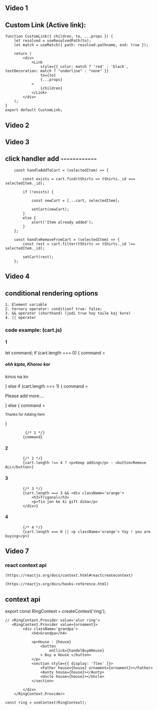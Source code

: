 ## Video 1

## Custom Link (Active link): 
<!-- create a component -->

    function CustomLink({ children, to, ...props }) {
        let resolved = useResolvedPath(to);
        let match = useMatch({ path: resolved.pathname, end: true });

        return (
            <div>
                <Link
                    style={{ color: match ? 'red' : 'black', textDecoration: match ? "underline" : "none" }}
                    to={to}
                    {...props}
                >
                    {children}
                </Link>
            </div>
        );
    }
    export default CustomLink;

## Video 2


## Video 3

## click handler add ------------
      
        const handleAddToCart = (selectedItem) => {

<!-- jodi item cart a thake  (for duplicate reduce ) -->

            const exists = cart.find(tShirts => tShirts._id === selectedItem._id);

            if (!exists) {

<!-- get old cart data & add new data -->
                const newCart = [...cart, selectedItem];
<!-- set cart data -->
                setCart(newCart);
            }
            else {
                alert('Item already added');
            }
        };

<!-- item remove------------------------- -->
        const handleRemoveFromCart = (selectedItem) => {
            const rest = cart.filter(tShirts => tShirts._id !== selectedItem._id);

            setCart(rest);
        };


## Video 4
<!-- ---------------------------- -->

## conditional rendering options
    1. Element variable
    2. ternary operator: condition? true: false;
    3. && operator (shorthand) (jodi true hoy taile kaj kore)
    4. || operator  

### code example: (cart.js)

 #### 1
 let command;
    if (cart.length === 0) {
        command = <div>
            <h5>ohh kipta, Khoroc kor</h5>
            <p>kinos na kn</p>
        </div>
    }
    else if (cart.length === 1) {
        command = <p> Please add more....</p>
    }
    else {
        command = <p><small>Thanks for Adding Item</small></p>
    }

<!-- return code  -->
 
             {/* 1 */}
            {command}

#### 2
            {/* 2 */}
            {cart.length !== 4 ? <p>Keep adding</p> : <button>Remove ALL</button>}

#### 3
            {/* 3 */}
            {cart.length === 3 && <div className='orange'>
                <h3>Trigonal</h3>
                <p>Tin jon ke ki gift diba</p>
            </div>} 
            

#### 4            
            {/* 4 */}
            {cart.length === 0 || <p className='orange'> Yay ! you are buying</p>}



## Video 7

### react context api
    (https://reactjs.org/docs/context.html#reactcreatecontext)

    (https://reactjs.org/docs/hooks-reference.html)


## context api
   <!-- 1  (write outside of a function )-->

   export const RingContext = createContext('ring');


<!-- 2  area set using <RingContext>-->

    // <RingContext.Provider value='alur ring'>
       <RingContext.Provider value={ornament}>
            <div className='grandpa'>
                <h4>Grandpa</h4>

                <p>House : {house}
                    <button
                        onClick={handelBuyAHouse}
                    > Buy a House </button>
                </p>
                <section style={{ display: 'flex' }}>
                    <Father house={house} ornament={ornament}></Father>
                    <Aunty house={house}></Aunty>
                    <Uncle house={house}></Uncle>
                </section>

            </div>
        </RingContext.Provider>


   <!-- // 3 get context or declare a component for use -->
    const ring = useContext(RingContext);